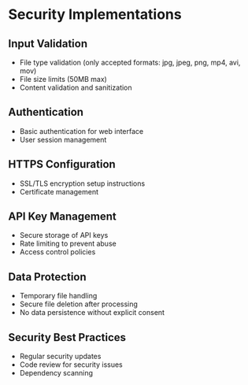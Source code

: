 # Security Implementations

## Input Validation
- File type validation (only accepted formats: jpg, jpeg, png, mp4, avi, mov)
- File size limits (50MB max)
- Content validation and sanitization

## Authentication
- Basic authentication for web interface
- User session management

## HTTPS Configuration
- SSL/TLS encryption setup instructions
- Certificate management

## API Key Management
- Secure storage of API keys
- Rate limiting to prevent abuse
- Access control policies

## Data Protection
- Temporary file handling
- Secure file deletion after processing
- No data persistence without explicit consent

## Security Best Practices
- Regular security updates
- Code review for security issues
- Dependency scanning